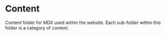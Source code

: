 # Content

Content folder for MDX used within the website. Each sub-folder within this folder is a category of content.

